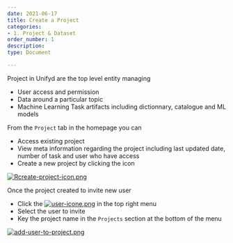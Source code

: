 ```yaml
---
date: 2021-06-17
title: Create a Project
categories:
- 1. Project & Dataset
order_number: 1
description:
type: Document

---
```


Project in Unifyd are the top level entity managing
* User access and permission
* Data around a particular topic
* Machine Learning Task artifacts including dictionnary, catalogue and ML models

From the `Project` tab in the homepage you can
* Access existing project
* View meta information regarding the project including last updated date, number of task and user who have access
* Create a new project by clicking the icon

[![Rcreate-project-icon.png](/user-documentation/images/create-project-icon.png)](/user-documentation/images/create-project-icon.png)

Once the project created to invite new user
* Click the [![user-icone.png](/user-documentation/images/user-icone.png)](/user-documentation/images/user-icone.png) in the top right menu
* Select the user to invite
* Key the project name in the `Projects` section at the bottom of the menu

[![add-user-to-project.png](/user-documentation/images/add-user-to-project.png)](/user-documentation/images/add-user-to-project.png) 

